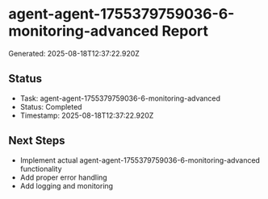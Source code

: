 # agent-agent-1755379759036-6-monitoring-advanced Report

Generated: 2025-08-18T12:37:22.920Z

## Status
- Task: agent-agent-1755379759036-6-monitoring-advanced
- Status: Completed
- Timestamp: 2025-08-18T12:37:22.920Z

## Next Steps
- Implement actual agent-agent-1755379759036-6-monitoring-advanced functionality
- Add proper error handling
- Add logging and monitoring
